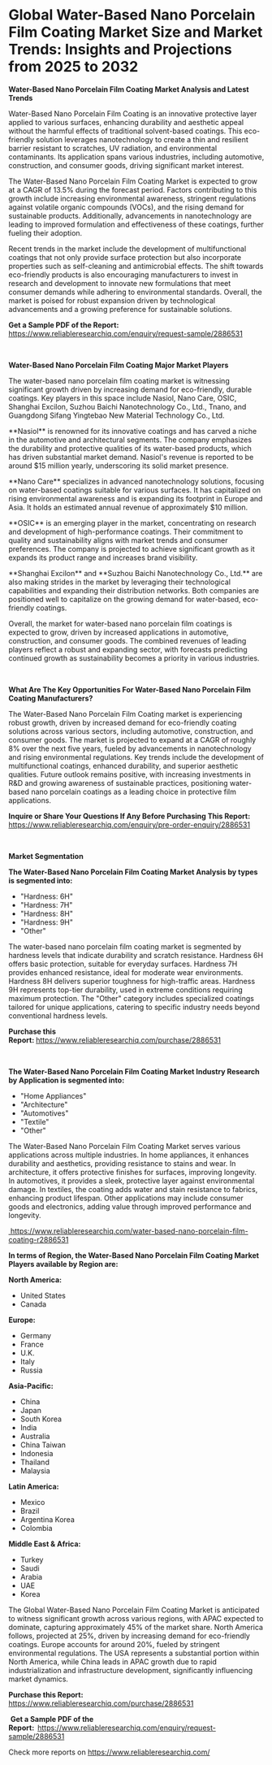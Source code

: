 <p><h1>Global Water-Based Nano Porcelain Film Coating Market Size and Market Trends: Insights and Projections from 2025 to 2032</h1></p><p><strong>Water-Based Nano Porcelain Film Coating Market Analysis and Latest Trends</strong></p>
<p><p>Water-Based Nano Porcelain Film Coating is an innovative protective layer applied to various surfaces, enhancing durability and aesthetic appeal without the harmful effects of traditional solvent-based coatings. This eco-friendly solution leverages nanotechnology to create a thin and resilient barrier resistant to scratches, UV radiation, and environmental contaminants. Its application spans various industries, including automotive, construction, and consumer goods, driving significant market interest.</p><p>The Water-Based Nano Porcelain Film Coating Market is expected to grow at a CAGR of 13.5% during the forecast period. Factors contributing to this growth include increasing environmental awareness, stringent regulations against volatile organic compounds (VOCs), and the rising demand for sustainable products. Additionally, advancements in nanotechnology are leading to improved formulation and effectiveness of these coatings, further fueling their adoption. </p><p>Recent trends in the market include the development of multifunctional coatings that not only provide surface protection but also incorporate properties such as self-cleaning and antimicrobial effects. The shift towards eco-friendly products is also encouraging manufacturers to invest in research and development to innovate new formulations that meet consumer demands while adhering to environmental standards. Overall, the market is poised for robust expansion driven by technological advancements and a growing preference for sustainable solutions.</p></p>
<p><strong>Get a Sample PDF of the Report:&nbsp;</strong> <a href="https://www.reliableresearchiq.com/enquiry/request-sample/2886531?utm_campaign=2758&utm_medium=2&utm_source=Github&utm_content=ia&utm_term=13032025&utm_id=water-based-nano-porcelain-film-coating">https://www.reliableresearchiq.com/enquiry/request-sample/2886531</a></p>
<p>&nbsp;</p>
<p><strong>Water-Based Nano Porcelain Film Coating Major Market Players</strong></p>
<p><p>The water-based nano porcelain film coating market is witnessing significant growth driven by increasing demand for eco-friendly, durable coatings. Key players in this space include Nasiol, Nano Care, OSIC, Shanghai Excilon, Suzhou Baichi Nanotechnology Co., Ltd., Tnano, and Guangdong Sifang Yingtebao New Material Technology Co., Ltd.</p><p>**Nasiol** is renowned for its innovative coatings and has carved a niche in the automotive and architectural segments. The company emphasizes the durability and protective qualities of its water-based products, which has driven substantial market demand. Nasiol's revenue is reported to be around $15 million yearly, underscoring its solid market presence.</p><p>**Nano Care** specializes in advanced nanotechnology solutions, focusing on water-based coatings suitable for various surfaces. It has capitalized on rising environmental awareness and is expanding its footprint in Europe and Asia. It holds an estimated annual revenue of approximately $10 million.</p><p>**OSIC** is an emerging player in the market, concentrating on research and development of high-performance coatings. Their commitment to quality and sustainability aligns with market trends and consumer preferences. The company is projected to achieve significant growth as it expands its product range and increases brand visibility.</p><p>**Shanghai Excilon** and **Suzhou Baichi Nanotechnology Co., Ltd.** are also making strides in the market by leveraging their technological capabilities and expanding their distribution networks. Both companies are positioned well to capitalize on the growing demand for water-based, eco-friendly coatings.</p><p>Overall, the market for water-based nano porcelain film coatings is expected to grow, driven by increased applications in automotive, construction, and consumer goods. The combined revenues of leading players reflect a robust and expanding sector, with forecasts predicting continued growth as sustainability becomes a priority in various industries.</p></p>
<p>&nbsp;</p>
<p><strong>What Are The Key Opportunities For Water-Based Nano Porcelain Film Coating Manufacturers?</strong></p>
<p><p>The Water-Based Nano Porcelain Film Coating market is experiencing robust growth, driven by increased demand for eco-friendly coating solutions across various sectors, including automotive, construction, and consumer goods. The market is projected to expand at a CAGR of roughly 8% over the next five years, fueled by advancements in nanotechnology and rising environmental regulations. Key trends include the development of multifunctional coatings, enhanced durability, and superior aesthetic qualities. Future outlook remains positive, with increasing investments in R&D and growing awareness of sustainable practices, positioning water-based nano porcelain coatings as a leading choice in protective film applications.</p></p>
<p><strong>Inquire or Share Your Questions If Any Before Purchasing This Report:</strong> <a href="https://www.reliableresearchiq.com/enquiry/pre-order-enquiry/2886531?utm_campaign=2758&utm_medium=2&utm_source=Github&utm_content=ia&utm_term=13032025&utm_id=water-based-nano-porcelain-film-coating">https://www.reliableresearchiq.com/enquiry/pre-order-enquiry/2886531</a></p>
<p>&nbsp;</p>
<p><strong>Market Segmentation</strong></p>
<p><strong>The Water-Based Nano Porcelain Film Coating Market Analysis by types is segmented into:</strong></p>
<p><ul><li>"Hardness: 6H"</li><li>"Hardness: 7H"</li><li>"Hardness: 8H"</li><li>"Hardness: 9H"</li><li>"Other"</li></ul></p>
<p><p>The water-based nano porcelain film coating market is segmented by hardness levels that indicate durability and scratch resistance. Hardness 6H offers basic protection, suitable for everyday surfaces. Hardness 7H provides enhanced resistance, ideal for moderate wear environments. Hardness 8H delivers superior toughness for high-traffic areas. Hardness 9H represents top-tier durability, used in extreme conditions requiring maximum protection. The "Other" category includes specialized coatings tailored for unique applications, catering to specific industry needs beyond conventional hardness levels.</p></p>
<p><strong>Purchase this Report:&nbsp;</strong><a href="https://www.reliableresearchiq.com/purchase/2886531?utm_campaign=2758&utm_medium=2&utm_source=Github&utm_content=ia&utm_term=13032025&utm_id=water-based-nano-porcelain-film-coating">https://www.reliableresearchiq.com/purchase/2886531</a></p>
<p>&nbsp;</p>
<p><strong>The Water-Based Nano Porcelain Film Coating Market Industry Research by Application is segmented into:</strong></p>
<p><ul><li>"Home Appliances"</li><li>"Architecture"</li><li>"Automotives"</li><li>"Textile"</li><li>"Other"</li></ul></p>
<p><p>The Water-Based Nano Porcelain Film Coating Market serves various applications across multiple industries. In home appliances, it enhances durability and aesthetics, providing resistance to stains and wear. In architecture, it offers protective finishes for surfaces, improving longevity. In automotives, it provides a sleek, protective layer against environmental damage. In textiles, the coating adds water and stain resistance to fabrics, enhancing product lifespan. Other applications may include consumer goods and electronics, adding value through improved performance and longevity.</p></p>
<p><a href="https://www.reliableresearchiq.com/water-based-nano-porcelain-film-coating-r2886531?utm_campaign=2758&utm_medium=2&utm_source=Github&utm_content=ia&utm_term=13032025&utm_id=water-based-nano-porcelain-film-coating">&nbsp;https://www.reliableresearchiq.com/water-based-nano-porcelain-film-coating-r2886531</a></p>
<p><strong>In terms of Region, the Water-Based Nano Porcelain Film Coating Market Players available by Region are:</strong></p>
<p>
    <p> <strong> North America: </strong>
        <ul>
            <li>United States</li>
            <li>Canada</li>
        </ul>
        </p> 
    <p> <strong> Europe: </strong>
        <ul>
            <li>Germany</li>
            <li>France</li>
            <li>U.K.</li>
            <li>Italy</li>
            <li>Russia</li>
        </ul>
        </p> 
    <p> <strong> Asia-Pacific: </strong>
        <ul>
            <li>China</li>
            <li>Japan</li>
            <li>South Korea</li>
            <li>India</li>
            <li>Australia</li>
            <li>China Taiwan</li>
            <li>Indonesia</li>
            <li>Thailand</li>
            <li>Malaysia</li>
        </ul>
        </p> 
    <p> <strong> Latin America: </strong>
        <ul>
            <li>Mexico</li>
            <li>Brazil</li>
            <li>Argentina Korea</li>
            <li>Colombia</li>
        </ul>
        </p> 
    <p> <strong> Middle East & Africa: </strong>
        <ul>
            <li>Turkey</li>
            <li>Saudi</li>
            <li>Arabia</li>
            <li>UAE</li>
            <li>Korea</li>
        </ul>
    </p>
    </p>
<p><p>The Global Water-Based Nano Porcelain Film Coating Market is anticipated to witness significant growth across various regions, with APAC expected to dominate, capturing approximately 45% of the market share. North America follows, projected at 25%, driven by increasing demand for eco-friendly coatings. Europe accounts for around 20%, fueled by stringent environmental regulations. The USA represents a substantial portion within North America, while China leads in APAC growth due to rapid industrialization and infrastructure development, significantly influencing market dynamics.</p></p>
<p><strong>Purchase this Report: </strong><a href="https://www.reliableresearchiq.com/purchase/2886531?utm_campaign=2758&utm_medium=2&utm_source=Github&utm_content=ia&utm_term=13032025&utm_id=water-based-nano-porcelain-film-coating">https://www.reliableresearchiq.com/purchase/2886531</a></p>
<p>&nbsp;<strong>Get a Sample PDF of the Report:&nbsp;&nbsp;</strong><a href="https://www.reliableresearchiq.com/enquiry/request-sample/2886531?utm_campaign=2758&utm_medium=2&utm_source=Github&utm_content=ia&utm_term=13032025&utm_id=water-based-nano-porcelain-film-coating">https://www.reliableresearchiq.com/enquiry/request-sample/2886531</a></p>
<p><strong></strong></p>
<p>Check more reports on <a href="https://www.reliableresearchiq.com/?utm_campaign=2758&utm_medium=2&utm_source=Github&utm_content=ia&utm_term=13032025&utm_id=water-based-nano-porcelain-film-coating">https://www.reliableresearchiq.com/</a></p>
